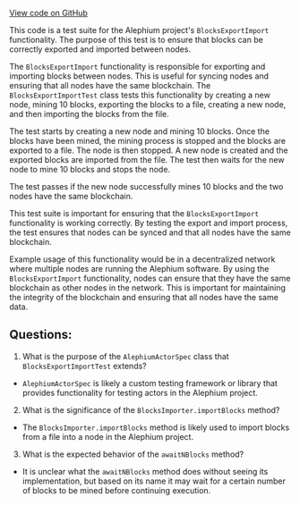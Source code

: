 [View code on GitHub](https://github.com/oxygenium/oxygenium/app/src/it/scala/org/oxygenium/app/BlocksExportImportTest.scala)

This code is a test suite for the Alephium project's `BlocksExportImport` functionality. The purpose of this test is to ensure that blocks can be correctly exported and imported between nodes. 

The `BlocksExportImport` functionality is responsible for exporting and importing blocks between nodes. This is useful for syncing nodes and ensuring that all nodes have the same blockchain. The `BlocksExportImportTest` class tests this functionality by creating a new node, mining 10 blocks, exporting the blocks to a file, creating a new node, and then importing the blocks from the file. 

The test starts by creating a new node and mining 10 blocks. Once the blocks have been mined, the mining process is stopped and the blocks are exported to a file. The node is then stopped. A new node is created and the exported blocks are imported from the file. The test then waits for the new node to mine 10 blocks and stops the node. 

The test passes if the new node successfully mines 10 blocks and the two nodes have the same blockchain. 

This test suite is important for ensuring that the `BlocksExportImport` functionality is working correctly. By testing the export and import process, the test ensures that nodes can be synced and that all nodes have the same blockchain. 

Example usage of this functionality would be in a decentralized network where multiple nodes are running the Alephium software. By using the `BlocksExportImport` functionality, nodes can ensure that they have the same blockchain as other nodes in the network. This is important for maintaining the integrity of the blockchain and ensuring that all nodes have the same data.
## Questions: 
 1. What is the purpose of the `AlephiumActorSpec` class that `BlocksExportImportTest` extends?
- `AlephiumActorSpec` is likely a custom testing framework or library that provides functionality for testing actors in the Alephium project.

2. What is the significance of the `BlocksImporter.importBlocks` method?
- The `BlocksImporter.importBlocks` method is likely used to import blocks from a file into a node in the Alephium project.

3. What is the expected behavior of the `awaitNBlocks` method?
- It is unclear what the `awaitNBlocks` method does without seeing its implementation, but based on its name it may wait for a certain number of blocks to be mined before continuing execution.